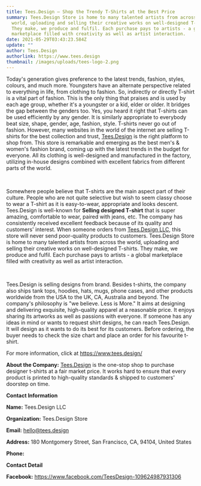 ```yaml
---
title: Tees.Design – Shop the Trendy T-Shirts at the Best Price
summary: Tees.Design Store is home to many talented artists from across the
  world, uploading and selling their creative works on well-designed T-shirts.
  They make, we produce and fulfil. Each purchase pays to artists - a global
  marketplace filled with creativity as well as artist interaction.
date: 2021-05-29T03:43:23.584Z
update: ""
author: Tees.Design
authorlink: https://www.tees.design
thumbnail: /images/uploads/tees-logo-2.png
---
```

Today's generation gives preference to the latest trends, fashion, styles, colours, and much more. Youngsters have an alternate perspective related to everything in life, from clothing to fashion. So, indirectly or directly T-shirt is a vital part of fashion. This is the only thing that praises and is used by each age group, whether it's a youngster or a kid, elder or older. It bridges the gap between the genders too. Yes, you heard it right that T-shirts can be used efficiently by any gender. It is similarly appropriate to everybody beat size, shape, gender, age, fashion, style. T-shirts never go out of fashion. However, many websites in the world of the internet are selling T-shirts for the best collection and trust, [Tees.Design](https://www.tees.design/) is the right platform to shop from. This store is remarkable and emerging as the best men's & women's fashion brand, coming up with the latest trends in the budget for everyone. All its clothing is well-designed and manufactured in the factory, utilizing in-house designs combined with excellent fabrics from different parts of the world.

 

Somewhere people believe that T-shirts are the main aspect part of their culture. People who are not quite selective but wish to seem classy choose to wear a T-shirt as it is easy-to-wear, appropriate and looks descent. Tees.Design is well-known for **Selling designed T-shirt** that is super amazing, comfortable to wear, paired with jeans, etc. The company has consistently received excellent feedback because of its quality and customers' interest. When someone orders from [Tees.Design LLC](https://www.tees.design/), this store will never send poor-quality products to customers. Tees.Design Store is home to many talented artists from across the world, uploading and selling their creative works on well-designed T-shirts. They make, we produce and fulfil. Each purchase pays to artists - a global marketplace filled with creativity as well as artist interaction.

 

Tees.Design is selling designs from brand. Besides t-shirts, the company also ships tank tops, hoodies, hats, mugs, phone cases, and other products worldwide from the USA to the UK, CA, Australia and beyond. The company's philosophy is "we believe. Less is More." It aims at designing and delivering exquisite, high-quality apparel at a reasonable price. It enjoys sharing its artworks as well as passions with everyone. If someone has any ideas in mind or wants to request shirt designs, he can reach Tees.Design. It will design as it wants to do its best for its customers. Before ordering, the buyer needs to check the size chart and place an order for his favourite t-shirt.

For more information, click at <https://www.tees.design/>



**About the Company:** [Tees.Design](https://www.tees.design/) is the one-stop shop to purchase designer t-shirts at a fair market price. It works hard to ensure that every product is printed to high-quality standards & shipped to customers' doorstep on time.



**Contact Information**

**Name:** Tees.Design LLC

**Organization:** Tees.Design Store

**Email:** hello@tees.design

**Address:** 180 Montgomery Street, San Francisco, CA, 94104, United States

**Phone:**



**Contact Detail**

**Facebook:** <https://www.facebook.com/TeesDesign-109624987931306>

<!--EndFragment-->